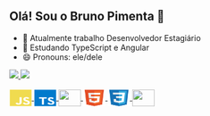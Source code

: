## Olá! Sou o Bruno Pimenta 👋

- 🔭 Atualmente trabalho Desenvolvedor Estagiário
- 🌱 Estudando TypeScript e Angular
- 😄 Pronouns: ele/dele

<div>
  <a href="https://github.com/brunospimenta">
  <img height="180em" src="https://github-readme-stats.vercel.app/api?username=brunospimenta&show_icons=true&theme=onedark&include_all_commits=true&count_private=true"/>
  <img height="180em" src="https://github-readme-stats.vercel.app/api/top-langs/?username=brunospimenta&layout=compact&langs_count=7&theme=onedark"/>
</div>
  
<div style="display: inline_block"><br>
  <img align="center" height="30" width="40" src="https://raw.githubusercontent.com/devicons/devicon/master/icons/javascript/javascript-plain.svg">
  <img align="center" height="30" width="40" src="https://raw.githubusercontent.com/devicons/devicon/master/icons/typescript/typescript-plain.svg">
  <img align="center" height="30" width="40" src="https://icongr.am/devicon/angularjs-original.svg?size=128&color=currentColor">
  <img align="center" height="30" width="40" src="https://raw.githubusercontent.com/devicons/devicon/master/icons/html5/html5-original.svg">
  <img align="center" height="30" width="40" src="https://raw.githubusercontent.com/devicons/devicon/master/icons/css3/css3-original.svg">
  <img align="center" height="30" width="40" src="https://upload.wikimedia.org/wikipedia/pt/3/30/Java_programming_language_logo.svg">
</div>

